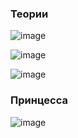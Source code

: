 ### Теории
![image](https://github.com/jestxfot/nostalgia/assets/87380272/f836a785-9337-45d0-8d41-cc3169912230)

![image](https://github.com/jestxfot/nostalgia/assets/87380272/f72b4c99-b0d6-4f49-a053-8f5ae7e713ac)

![image](https://github.com/jestxfot/nostalgia/assets/87380272/79dade87-64cb-4ad2-9591-1b4340ec6ecb)

### Принцесса
![image](https://github.com/jestxfot/nostalgia/assets/87380272/ae20251c-aa24-40d1-b942-0a6c3e322acc)
